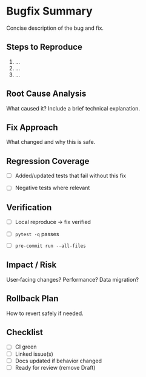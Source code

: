 # Bugfix Summary
Concise description of the bug and fix.


## Steps to Reproduce
1. …
2. …
3. …


## Root Cause Analysis
What caused it? Include a brief technical explanation.


## Fix Approach
What changed and why this is safe.


## Regression Coverage
- [ ] Added/updated tests that fail without this fix
- [ ] Negative tests where relevant


## Verification
- [ ] Local reproduce → fix verified
- [ ] `pytest -q` passes
- [ ] `pre-commit run --all-files`


## Impact / Risk
User‑facing changes? Performance? Data migration?


## Rollback Plan
How to revert safely if needed.


## Checklist
- [ ] CI green
- [ ] Linked issue(s)
- [ ] Docs updated if behavior changed
- [ ] Ready for review (remove Draft)